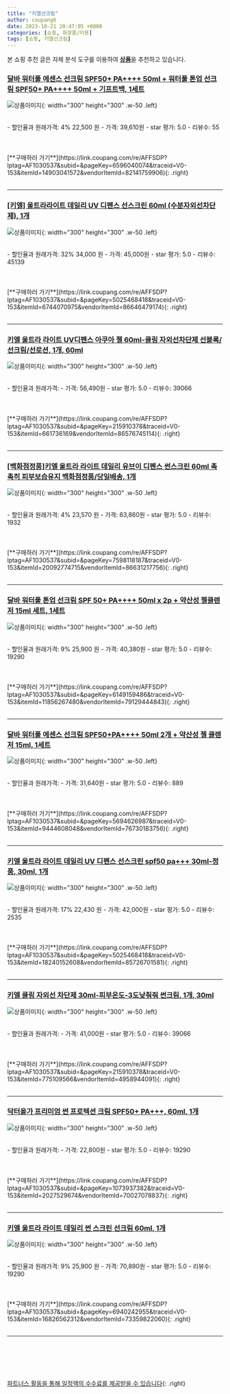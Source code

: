 ```yaml
---
title: "키엘선크림"
author: coupang6
date: 2023-10-21 20:47:05 +0800
categories: [쇼핑, 화장품/미용]
tags: [쇼핑, 키엘선크림]
---
```


본 쇼핑 추천 글은 자체 분석 도구를 이용하여 [**상품**](https://link.coupang.com/a/bao1ui)을 추천하고 있습니다.

### [달바 워터풀 에센스 선크림 SPF50+ PA++++ 50ml + 워터풀 톤업 선크림 SPF50+ PA++++ 50ml + 기프트백, 1세트](https://link.coupang.com/re/AFFSDP?lptag=AF1030537&subid=&pageKey=6596040074&traceid=V0-153&itemId=14903041572&vendorItemId=82141759906)

![상품이미지](https://thumbnail8.coupangcdn.com/thumbnails/remote/230x230ex/image/retail/images/1415007749680735-960af73e-4bf7-49b1-b170-ad7ab6eb2cb9.jpg){: width="300" height="300" .w-50 .left}


<br>
- 할인율과 원래가격: 4%  22,500   원
- 가격: 39,610원
- star 평가: 5.0
- 리뷰수: 55
<br>
<br>
<br>
<br>
[**구매하러 가기**](https://link.coupang.com/re/AFFSDP?lptag=AF1030537&subid=&pageKey=6596040074&traceid=V0-153&itemId=14903041572&vendorItemId=82141759906){: .right}
<br>
<br>

---

### [[키엘] 울트라라이트 데일리 UV 디펜스 선스크린 60ml (수분자외선차단제), 1개](https://link.coupang.com/re/AFFSDP?lptag=AF1030537&subid=&pageKey=5025468418&traceid=V0-153&itemId=6744070975&vendorItemId=86646479174)

![상품이미지](https://thumbnail6.coupangcdn.com/thumbnails/remote/230x230ex/image/vendor_inventory/50f5/122ec4861264dd9d26fcb63202b1a0a95f10ada3f2e5eb6cc2689d160a4e.jpg){: width="300" height="300" .w-50 .left}


<br>
- 할인율과 원래가격: 32%  34,000   원
- 가격: 45,000원
- star 평가: 5.0
- 리뷰수: 45139
<br>
<br>
<br>
<br>
[**구매하러 가기**](https://link.coupang.com/re/AFFSDP?lptag=AF1030537&subid=&pageKey=5025468418&traceid=V0-153&itemId=6744070975&vendorItemId=86646479174){: .right}
<br>
<br>

---

### [키엘 울트라 라이트 UV디펜스 아쿠아 젤 60ml-쿨링 자외선차단제 선블록/선크림/선로션, 1개, 60ml](https://link.coupang.com/re/AFFSDP?lptag=AF1030537&subid=&pageKey=215910378&traceid=V0-153&itemId=661736169&vendorItemId=86576745114)

![상품이미지](https://thumbnail8.coupangcdn.com/thumbnails/remote/230x230ex/image/vendor_inventory/0830/e69dec95d7ea62bd90e3a2738b31cae978db588ec78ac9902ff2c26749cb.jpeg){: width="300" height="300" .w-50 .left}


<br>
- 할인율과 원래가격: 
- 가격: 56,490원
- star 평가: 5.0
- 리뷰수: 39066
<br>
<br>
<br>
<br>
[**구매하러 가기**](https://link.coupang.com/re/AFFSDP?lptag=AF1030537&subid=&pageKey=215910378&traceid=V0-153&itemId=661736169&vendorItemId=86576745114){: .right}
<br>
<br>

---

### [[백화점정품]키엘 울트라 라이트 데일리 유브이 디펜스 썬스크린 60ml 촉촉히 피부보습유지 백화점정품/당일배송, 1개](https://link.coupang.com/re/AFFSDP?lptag=AF1030537&subid=&pageKey=7598118187&traceid=V0-153&itemId=20092774715&vendorItemId=86631217756)

![상품이미지](https://thumbnail7.coupangcdn.com/thumbnails/remote/230x230ex/image/vendor_inventory/5a5d/47b83bdbfe1990a3052e36c38232f4dc184c29ffe15913296f780154415e.jpg){: width="300" height="300" .w-50 .left}


<br>
- 할인율과 원래가격: 4%  23,570   원
- 가격: 63,860원
- star 평가: 5.0
- 리뷰수: 1932
<br>
<br>
<br>
<br>
[**구매하러 가기**](https://link.coupang.com/re/AFFSDP?lptag=AF1030537&subid=&pageKey=7598118187&traceid=V0-153&itemId=20092774715&vendorItemId=86631217756){: .right}
<br>
<br>

---

### [달바 워터풀 톤업 선크림 SPF 50+ PA++++ 50ml x 2p + 약산성 젤클렌저 15ml 세트, 1세트](https://link.coupang.com/re/AFFSDP?lptag=AF1030537&subid=&pageKey=6149159486&traceid=V0-153&itemId=11856267480&vendorItemId=79129444843)

![상품이미지](https://thumbnail7.coupangcdn.com/thumbnails/remote/230x230ex/image/retail/images/398654994856171-43613afc-c805-46fc-ae61-f3ac69444cd4.jpg){: width="300" height="300" .w-50 .left}


<br>
- 할인율과 원래가격: 9%  25,900   원
- 가격: 40,380원
- star 평가: 5.0
- 리뷰수: 19290
<br>
<br>
<br>
<br>
[**구매하러 가기**](https://link.coupang.com/re/AFFSDP?lptag=AF1030537&subid=&pageKey=6149159486&traceid=V0-153&itemId=11856267480&vendorItemId=79129444843){: .right}
<br>
<br>

---

### [달바 워터풀 에센스 선크림 SPF50+PA++++ 50ml 2개 + 약산성 젤 클렌저 15ml, 1세트](https://link.coupang.com/re/AFFSDP?lptag=AF1030537&subid=&pageKey=5694626987&traceid=V0-153&itemId=9444608048&vendorItemId=76730183756)

![상품이미지](https://thumbnail10.coupangcdn.com/thumbnails/remote/230x230ex/image/retail/images/8930260696626164-ce0749bc-427c-4d41-84f6-86a94f556362.jpg){: width="300" height="300" .w-50 .left}


<br>
- 할인율과 원래가격: 
- 가격: 31,640원
- star 평가: 5.0
- 리뷰수: 889
<br>
<br>
<br>
<br>
[**구매하러 가기**](https://link.coupang.com/re/AFFSDP?lptag=AF1030537&subid=&pageKey=5694626987&traceid=V0-153&itemId=9444608048&vendorItemId=76730183756){: .right}
<br>
<br>

---

### [키엘 울트라 라이트 데일리 UV 디펜스 선스크린 spf50 pa+++ 30ml-정품, 30ml, 1개](https://link.coupang.com/re/AFFSDP?lptag=AF1030537&subid=&pageKey=5025468418&traceid=V0-153&itemId=18240152608&vendorItemId=85726701581)

![상품이미지](https://thumbnail7.coupangcdn.com/thumbnails/remote/230x230ex/image/vendor_inventory/f966/5ecaa0a44f90ac59a3685f7d71a49da5d766b77e3541f5f8e2856c6bc201.png){: width="300" height="300" .w-50 .left}


<br>
- 할인율과 원래가격: 17%  22,430   원
- 가격: 42,000원
- star 평가: 5.0
- 리뷰수: 2535
<br>
<br>
<br>
<br>
[**구매하러 가기**](https://link.coupang.com/re/AFFSDP?lptag=AF1030537&subid=&pageKey=5025468418&traceid=V0-153&itemId=18240152608&vendorItemId=85726701581){: .right}
<br>
<br>

---

### [키엘 쿨링 자외선 차단제 30ml-피부온도-3도낮춰줘 썬크림, 1개, 30ml](https://link.coupang.com/re/AFFSDP?lptag=AF1030537&subid=&pageKey=215910378&traceid=V0-153&itemId=775109566&vendorItemId=4958944091)

![상품이미지](https://thumbnail9.coupangcdn.com/thumbnails/remote/230x230ex/image/vendor_inventory/b3a6/53737d69b09a38b7ada836f8383f1a2fbb63d37e024fbb557bc836e53fce.jpg){: width="300" height="300" .w-50 .left}


<br>
- 할인율과 원래가격: 
- 가격: 41,000원
- star 평가: 5.0
- 리뷰수: 39066
<br>
<br>
<br>
<br>
[**구매하러 가기**](https://link.coupang.com/re/AFFSDP?lptag=AF1030537&subid=&pageKey=215910378&traceid=V0-153&itemId=775109566&vendorItemId=4958944091){: .right}
<br>
<br>

---

### [닥터올가 프리미엄 썬 프로텍션 크림 SPF50+ PA+++, 60ml, 1개](https://link.coupang.com/re/AFFSDP?lptag=AF1030537&subid=&pageKey=1073937382&traceid=V0-153&itemId=2027529674&vendorItemId=70027078837)

![상품이미지](https://thumbnail6.coupangcdn.com/thumbnails/remote/230x230ex/image/retail/images/2037072678775036-e0e44210-56b0-42b0-b0f9-728933730030.jpg){: width="300" height="300" .w-50 .left}


<br>
- 할인율과 원래가격: 
- 가격: 22,800원
- star 평가: 5.0
- 리뷰수: 19290
<br>
<br>
<br>
<br>
[**구매하러 가기**](https://link.coupang.com/re/AFFSDP?lptag=AF1030537&subid=&pageKey=1073937382&traceid=V0-153&itemId=2027529674&vendorItemId=70027078837){: .right}
<br>
<br>

---

### [키엘 울트라 라이트 데일리 썬 스크린 선크림 60ml, 1개](https://link.coupang.com/re/AFFSDP?lptag=AF1030537&subid=&pageKey=6940242955&traceid=V0-153&itemId=16826562312&vendorItemId=73359822060)

![상품이미지](https://thumbnail10.coupangcdn.com/thumbnails/remote/230x230ex/image/vendor_inventory/f49e/c30c53fae4706350845b75ae54fc1c8e1bde689ad2b010f51ee0bc3cff72.jpg){: width="300" height="300" .w-50 .left}


<br>
- 할인율과 원래가격: 9%  25,900   원
- 가격: 70,890원
- star 평가: 5.0
- 리뷰수: 19290
<br>
<br>
<br>
<br>
[**구매하러 가기**](https://link.coupang.com/re/AFFSDP?lptag=AF1030537&subid=&pageKey=6940242955&traceid=V0-153&itemId=16826562312&vendorItemId=73359822060){: .right}
<br>
<br>

---
<br><br><br><br><br> [파트너스 활동을 통해 일정액의 수수료를 제공받을 수 있습니다](https://link.coupang.com/a/bao1ui){: .right}
